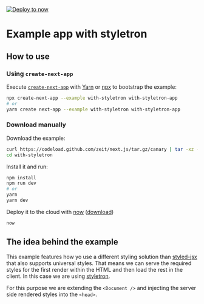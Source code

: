 [![Deploy to now](https://deploy.now.sh/static/button.svg)](https://deploy.now.sh/?repo=https://github.com/zeit/next.js/tree/master/examples/with-styletron)

# Example app with styletron

## How to use

### Using `create-next-app`

Execute [`create-next-app`](https://github.com/segmentio/create-next-app) with [Yarn](https://yarnpkg.com/lang/en/docs/cli/create/) or [npx](https://github.com/zkat/npx#readme) to bootstrap the example:

```bash
npx create-next-app --example with-styletron with-styletron-app
# or
yarn create next-app --example with-styletron with-styletron-app
```

### Download manually

Download the example:

```bash
curl https://codeload.github.com/zeit/next.js/tar.gz/canary | tar -xz --strip=2 next.js-canary/examples/with-styletron
cd with-styletron
```

Install it and run:

```bash
npm install
npm run dev
# or
yarn
yarn dev
```

Deploy it to the cloud with [now](https://zeit.co/now) ([download](https://zeit.co/download))

```bash
now
```

## The idea behind the example

This example features how yo use a different styling solution than [styled-jsx](https://github.com/zeit/styled-jsx) that also supports universal styles. That means we can serve the required styles for the first render within the HTML and then load the rest in the client. In this case we are using [styletron](https://github.com/rtsao/styletron).

For this purpose we are extending the `<Document />` and injecting the server side rendered styles into the `<head>`.
